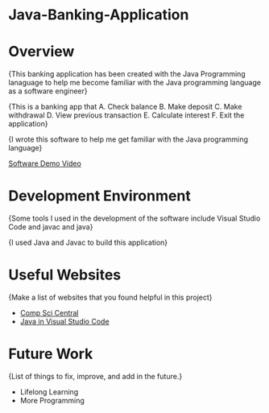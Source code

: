 # Java-Banking-Application

# Overview

{This banking application has been created with the Java Programming lanaguage to help me become familiar with the Java programming language as a software engineer}

{This is a banking app that 
A. Check balance
B. Make deposit
C. Make withdrawal 
D. View previous transaction
E. Calculate interest
F. Exit the application}

{I wrote this software to help me get familiar with the Java programming language}

[Software Demo Video](https://www.youtube.com/watch?v=jw8iC59fa9c)

# Development Environment

{Some tools I used in the development of the software include
Visual Studio Code and 
javac and java}

{I used Java and Javac to build this application}

# Useful Websites

{Make a list of websites that you found helpful in this project}
* [Comp Sci Central](https://www.youtube.com/watch?v=hqY6rKhRBzU&t=190s)
* [Java in Visual Studio Code](https://code.visualstudio.com/docs/languages/javae)

# Future Work

{List of things  to fix, improve, and add in the future.}
* Lifelong Learning
* More Programming
